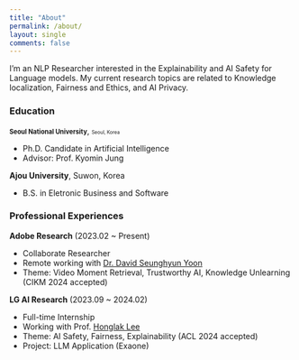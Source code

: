 ```yaml
---
title: "About"
permalink: /about/
layout: single
comments: false
---
```


I’m an NLP Researcher interested in the Explainability and AI Safety for Language models.
My current research topics are related to Knowledge localization, Fairness and Ethics, and AI Privacy.

### Education

<span style="font-size:80%">**Seoul National University**</span>, <span style="font-size:60%">Seoul, Korea</span>  
<span style="font-size:70%">
- Ph.D. Candidate in Artificial Intelligence
- Advisor: Prof. Kyomin Jung
</span>

**Ajou University**, Suwon, Korea  
- B.S. in Eletronic Business and Software


### Professional Experiences

**Adobe Research** (2023.02 ~ Present)
- Collaborate Researcher
- Remote working with [Dr. David Seunghyun Yoon](https://david-yoon.github.io/)
- Theme: Video Moment Retrieval, Trustworthy AI, Knowledge Unlearning (CIKM 2024 accepted)

**LG AI Research** (2023.09 ~ 2024.02)  
- Full-time Internship
- Working with Prof. [Honglak Lee](https://web.eecs.umich.edu/~honglak/)
- Theme: AI Safety, Fairness, Explainability (ACL 2024 accepted)
- Project: LLM Application (Exaone)

